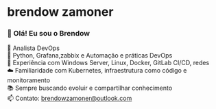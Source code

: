# brendow zamoner

### 👋 Olá! Eu sou o Brendow

💼 Analista DevOps  
🧠 Python, Grafana,zabbix e Automação e práticas DevOps  
🔧 Experiência com Windows Server, Linux, Docker, GitLab CI/CD, redes  
☁️ Familiaridade com Kubernetes, infraestrutura como código e monitoramento  
📚 Sempre buscando evoluir e compartilhar conhecimento  
📫 Contato: brendowzamoner@outlook.com
